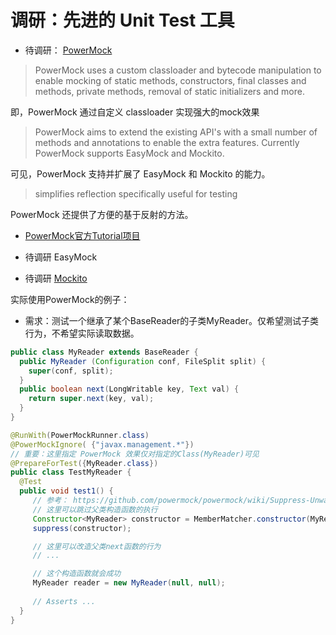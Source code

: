 # 调研：先进的 Unit Test 工具
 * 待调研： [PowerMock](https://github.com/powermock/powermock)  
  > PowerMock uses a custom classloader and bytecode manipulation to enable mocking of static methods, constructors, final classes and methods, private methods, removal of static initializers and more.
  
  即，PowerMock 通过自定义 classloader 实现强大的mock效果
  > PowerMock aims to extend the existing API's with a small number of methods and annotations to enable the extra features. Currently PowerMock supports EasyMock and Mockito.
  
  可见，PowerMock 支持并扩展了 EasyMock 和 Mockito 的能力。
  
  > simplifies reflection specifically useful for testing
  
  PowerMock 还提供了方便的基于反射的方法。
  
  * [PowerMock官方Tutorial项目](https://github.com/powermock/powermock-examples-maven)
  
 * 待调研 EasyMock
 * 待调研 [Mockito](https://github.com/mockito/shipkit)
 
 实际使用PowerMock的例子：
  * 需求：测试一个继承了某个BaseReader的子类MyReader。仅希望测试子类行为，不希望实际读取数据。
  ```java
  public class MyReader extends BaseReader {
    public MyReader (Configuration conf, FileSplit split) {
      super(conf, split);
    }
    public boolean next(LongWritable key, Text val) {
      return super.next(key, val);
    }
  }
  ```
  
```java
@RunWith(PowerMockRunner.class)
@PowerMockIgnore( {"javax.management.*"})
// 重要：这里指定 PowerMock 效果仅对指定的Class(MyReader)可见
@PrepareForTest({MyReader.class})
public class TestMyReader {
  @Test
  public void test1() {
     // 参考： https://github.com/powermock/powermock/wiki/Suppress-Unwanted-Behavior
     // 这里可以跳过父类构造函数的执行
     Constructor<MyReader> constructor = MemberMatcher.constructor(MyReader.class, Configuration.class, FileSplit.class);
     suppress(constructor);

     // 这里可以改造父类next函数的行为
     // ...

     // 这个构造函数就会成功
     MyReader reader = new MyReader(null, null);
     
     // Asserts ...
  }
}
```
